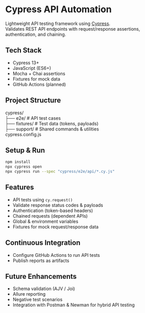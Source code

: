# Cypress API Automation

Lightweight API testing framework using [Cypress](https://docs.cypress.io/api/commands/request).  
Validates REST API endpoints with request/response assertions, authentication, and chaining.

## Tech Stack
- Cypress 13+
- JavaScript (ES6+)
- Mocha + Chai assertions
- Fixtures for mock data
- GitHub Actions (planned)

## Project Structure
cypress/  
    ├── e2e/        # API test cases  
    ├── fixtures/   # Test data (tokens, payloads)  
    ├── support/    # Shared commands & utilities  
cypress.config.js  

## Setup & Run
```bash
npm install
npx cypress open
npx cypress run --spec "cypress/e2e/api/*.cy.js"
```

## Features
- API tests using `cy.request()`
- Validate response status codes & payloads
- Authentication (token-based headers)
- Chained requests (dependent APIs)
- Global & environment variables
- Fixtures for mock request/response data

## Continuous Integration
- Configure GitHub Actions to run API tests
- Publish reports as artifacts

## Future Enhancements
- Schema validation (AJV / Joi)
- Allure reporting
- Negative test scenarios
- Integration with Postman & Newman for hybrid API testing
